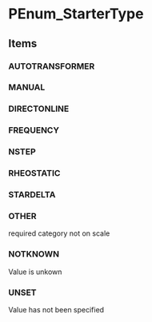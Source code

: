 # PEnum_StarterType

## Items

### AUTOTRANSFORMER


### MANUAL


### DIRECTONLINE


### FREQUENCY


### NSTEP


### RHEOSTATIC


### STARDELTA


### OTHER
required category not on scale

### NOTKNOWN
Value is unkown

### UNSET
Value has not been specified
